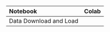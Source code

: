 | Notebook                                    | Colab                                                                                                   |
|:--------------------------------------------|:-------------------------------------------------------------------------------------------------------|
| Data Download and Load                      |                                                                                                       |

